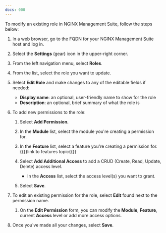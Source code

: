 ```yaml
---
docs: 000
---
```


To modify an existing role in NGINX Management Suite, follow the steps below:

1. In a web browser, go to the FQDN for your NGINX Management Suite host and log in.
2. Select the **Settings** (gear) icon in the upper-right corner.
3. From the left navigation menu, select **Roles**.
4. From the list, select the role you want to update.
5. Select **Edit Role** and make changes to any of the editable fields if needed:
   - **Display name**: an optional, user-friendly name to show for the role
   - **Description**: an optional, brief summary of what the role is

6. To add new permissions to the role:

   1. Select **Add Permission**.
   2. In the **Module** list, select the module you're creating a permission for.
   3. In the **Feature** list, select a feature you're creating a permission for. {{<comment>}}link to features topic{{</comment>}}
   
   4. Select **Add Additional Access** to add a CRUD (Create, Read, Update, Delete) access level.

      - In the **Access** list, select the access level(s) you want to grant.

   5. Select **Save**.

7. To edit an existing permission for the role, select **Edit** found next to the permission name.

   1. On the **Edit Permission** form, you can modify the **Module**, **Feature**, current **Access** level or add more access options.

8. Once you've made all your changes, select **Save**.
